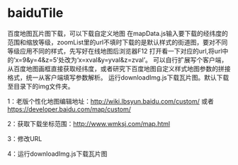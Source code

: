 # baiduTile

百度地图瓦片图下载，可以下载自定义地图
在mapData.js输入要下载的经纬度的范围和缩放等级，zoomList里的url不填时下载的是默认样式的街道图，要对不同等级应用不同的样式，先写好在线地图后浏览器F12
打开看一下对应的url,将url中的‘x=9&y=4&z=5’处改为‘x=xval&y=yval&z=zval’。
可以自行扩展写个客户端，从百度地图画框直接获取经纬度，或者研究下百度地图自定义样式地图参数的拼接格式，统一从客户端填写参数解析。
运行downloadImg.js下载瓦片图。默认下载至目录下的img文件夹。

1：老版个性化地图编辑地址：http://wiki.lbsyun.baidu.com/custom/  或者  https://developer.baidu.com/map/custom/

2：获取下载坐标范围：http://www.wmksj.com/map.html

3：修改URL

4：运行downloadImg.js下载瓦片图

